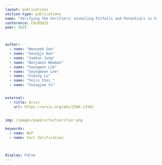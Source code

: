 ```yaml
---
layout: publications
section-type: publications
name: "Verifying the Verifiers: Unveiling Pitfalls and Potentials in Fact Verifiers"
conference: COLM2025
year: 2025



author:
  - name: "Wooseok Seo"
  - name: "Seungju Han"
  - name: "Jaehun Jung"
  - name: "Benjamin Newman"
  - name: "Seungwon Lim"
  - name: "Seungbeen Lee"
  - name: "Ximing Lu"
  - name: "Yejin Choi_"
  - name: "Youngjae Yu"


external:
  - title: Arxiv
    url: https://arxiv.org/abs/2506.13342
  

img: /images/papers/factverifier.png

keywords:
  - name: NLP
  - name: Fact Verification


  
display: False
---
```

